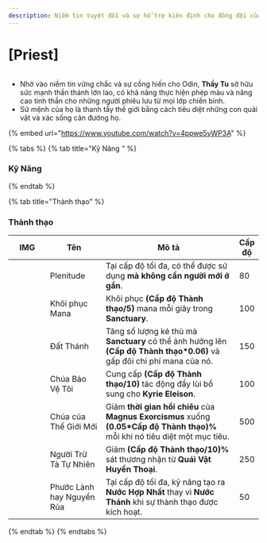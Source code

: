 ```yaml
---
description: Niềm tin tuyệt đối và sự hỗ trợ kiên định cho đồng đội của họ.
---
```


# \[Priest]

<figure><img src="../../.gitbook/assets/700px-1Sacerdote.png" alt=""><figcaption></figcaption></figure>

* Nhờ vào niềm tin vững chắc và sự cống hiến cho Odin, **Thầy Tu** sở hữu sức mạnh thần thánh lớn lao, có khả năng thực hiện phép màu và nâng cao tinh thần cho những người phiêu lưu từ mọi lớp chiến binh.
* Sứ mệnh của họ là thanh tẩy thế giới bằng cách tiêu diệt những con quái vật và xác sống cản đường họ.

{% embed url="https://www.youtube.com/watch?v=4ppwe5yWP3A" %}

{% tabs %}
{% tab title="Kỹ Năng " %}
### **Kỹ Năng**
{% endtab %}

{% tab title="Thành thạo" %}
### Thành thạo

<table><thead><tr><th width="84">IMG</th><th width="118">Tên</th><th width="388">Mô tả</th><th>Cấp độ</th></tr></thead><tbody><tr><td><img src="../../.gitbook/assets/69a.png" alt=""></td><td>Plenitude</td><td>Tại cấp độ tối đa, có thể được sử dụng <strong>mà không cần người mới ở gần</strong>.</td><td>80</td></tr><tr><td><img src="../../.gitbook/assets/70a.png" alt=""></td><td>Khôi phục Mana</td><td>Khôi phục <strong>(Cấp độ Thành thạo/5)</strong> mana mỗi giây trong <strong>Sanctuary</strong>.</td><td>100</td></tr><tr><td><img src="../../.gitbook/assets/70a.png" alt=""></td><td>Đất Thánh</td><td>Tăng số lượng kẻ thù mà <strong>Sanctuary</strong> có thể ảnh hưởng lên <strong>(Cấp độ Thành thạo*0.06)</strong> và gấp đôi chi phí mana của nó.</td><td>150</td></tr><tr><td><img src="../../.gitbook/assets/73a.png" alt=""></td><td>Chúa Bảo Vệ Tôi</td><td>Cung cấp <strong>(Cấp độ Thành thạo/10)</strong> tác động đẩy lùi bổ sung cho <strong>Kyrie Eleison</strong>.</td><td>100</td></tr><tr><td><img src="../../.gitbook/assets/79a.png" alt=""></td><td>Chúa của Thế Giới Mới</td><td>Giảm <strong>thời gian hồi chiêu</strong> của <strong>Magnus Exorcismus</strong> xuống <strong>(0.05*Cấp độ Thành thạo)%</strong> mỗi khi nó tiêu diệt một mục tiêu.</td><td>500</td></tr><tr><td><img src="../../.gitbook/assets/779a.png" alt=""></td><td>Người Trừ Tà Tự Nhiên</td><td>Giảm <strong>(Cấp độ Thành thạo/10)%</strong> sát thương nhận từ <strong>Quái Vật Huyền Thoại</strong>.</td><td>250</td></tr><tr><td><img src="../../.gitbook/assets/image (276).png" alt="" data-size="original"></td><td>Phước Lành hay Nguyền Rủa</td><td>Tại cấp độ tối đa, kỹ năng tạo ra <strong>Nước Hợp Nhất</strong> thay vì <strong>Nước Thánh</strong> khi sự thành thạo được kích hoạt.</td><td>50</td></tr></tbody></table>
{% endtab %}
{% endtabs %}
